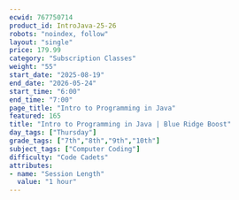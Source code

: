 ```yaml
---
ecwid: 767750714
product_id: IntroJava-25-26
robots: "noindex, follow"
layout: "single"
price: 179.99
category: "Subscription Classes"
weight: "55"
start_date: "2025-08-19"
end_date: "2026-05-24"
start_time: "6:00"
end_time: "7:00"
page_title: "Intro to Programming in Java"
featured: 165
title: "Intro to Programming in Java | Blue Ridge Boost"
day_tags: ["Thursday"]
grade_tags: ["7th","8th","9th","10th"]
subject_tags: ["Computer Coding"]
difficulty: "Code Cadets"
attributes:
- name: "Session Length"
  value: "1 hour"
---
```

